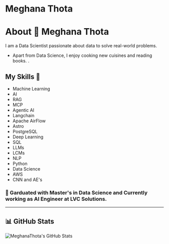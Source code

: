 # Meghana Thota
# About 👋 Meghana Thota

I am a Data Scientist passionate about data to solve real-world problems. 

- Apart from Data Science, I enjoy cooking new cuisines and reading books. .

## My Skills 🚀 
- Machine Learning
- AI
- RAG
- MCP
- Agentic AI
- Langchain
- Apache AirFlow
- Astro
- PostgreSQL
- Deep Learning
- SQL
- LLMs
- LCMs
- NLP
- Python
- Data Science
- AWS
- CNN and AE's
  
 
### 📖 Garduated with Master's in Data Science and Currently working as AI Engineer at LVC Solutions.

---


## 📊 GitHub Stats

![MeghanaThota's GitHub Stats](https://github-readme-stats.vercel.app/api?username=Meghana-Thota&show_icons=true)

